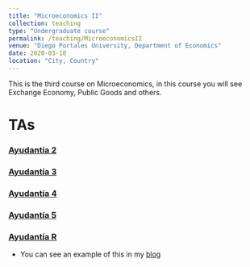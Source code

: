 ```yaml
---
title: "Microeconomics II"
collection: teaching
type: "Undergraduate course"
permalink: /teaching/MicroeconomicsII
venue: "Diego Portales University, Department of Economics"
date: 2020-03-10
location: "City, Country"
---
```


This is the third course on Microeconomics, in this course you will see Exchange Economy, Public Goods and others.

TAs
======

### [Ayudantía 2](http://apobletee.github.io/files/Ayuds/Ayud2M2.pdf) 

### [Ayudantía 3](http://apobletee.github.io/files/Ayuds/Ayud3M2.pdf) 

### [Ayudantía 4](http://apobletee.github.io/files/Ayuds/Ayud4M2.pdf) 

### [Ayudantía 5](http://apobletee.github.io/files/Ayuds/Ayud5M2.pdf) 

### [Ayudantía R](http://apobletee.github.io/files/Ayuds/AyudRM2.pdf) 

- You can see an example of this in my [blog](https://apobletee.github.io/posts/2020/05/blog-post-2/)
